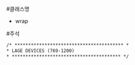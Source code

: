 #클래스명
- wrap

#주석
```html
/* **************************************** *
* LAGE DEVICES (769-1200)
* **************************************** */
```
